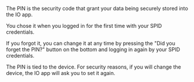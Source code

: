 The PIN is the security code that grant your data being securely stored into the IO app.

You chose it when you logged in for the first time with your SPID credentials.

If you forgot it, you can change it at any time by pressing the "Did you forget the PIN?" button on the bottom and logging in again by your SPID credentials.

The PIN is tied to the device. For security reasons, if you will change the device, the IO app will ask you to set it again.